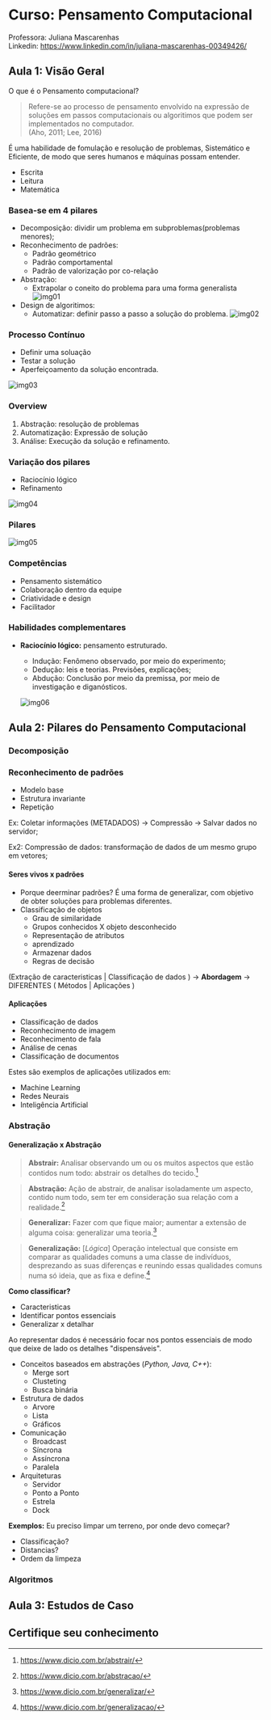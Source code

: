 # Curso: Pensamento Computacional

Professora: Juliana Mascarenhas \
Linkedin: https://www.linkedin.com/in/juliana-mascarenhas-00349426/

## Aula 1: Visão Geral

O que é o Pensamento computacional?

> Refere-se ao processo de pensamento envolvido na expressão de soluções em passos computacionais ou algoritimos que podem ser implementados no computador. \
>(Aho, 2011; Lee, 2016)

É uma habilidade de fomulação e resolução de problemas, Sistemático e Eficiente, de modo que seres humanos e máquinas possam entender.

- Escrita
- Leitura
- Matemática

### Basea-se em 4 pilares
- Decomposição: dividir um problema em subproblemas(problemas menores);
- Reconhecimento de padrões:
  - Padrão geométrico
  - Padrão comportamental
  - Padrão de valorização por co-relação
- Abstração: 
  - Extrapolar o coneito do problema para uma forma generalista
  ![img01](img/DIO_CS_PC_POO.png)
- Design de algoritimos:
  - Automatizar: definir passo a passo a solução do problema.
  ![img02](img/DIO_CS_PC_Design.png)

### Processo Contínuo
  - Definir uma soluação
  - Testar a solução
  - Aperfeiçoamento da solução encontrada.

![img03](img/DIO_CS_PC_Process_Continum.png)

### Overview
1) Abstração: resolução de problemas
2) Automatização: Expressão de solução
3) Análise: Execução da solução e refinamento.

### Variação dos pilares

- Raciocínio lógico
- Refinamento

![img04](img/DIO_CS_PC_visao_pilares.png)

### Pilares

![img05](img/DIO_CS_PC_pilares_aplicacao.png)

### Competências

- Pensamento sistemático
- Colaboração dentro da equipe
- Criatividade e design
- Facilitador


### Habilidades complementares

- **Raciocínio lógico:** pensamento estruturado.
  - Indução: Fenômeno observado, por meio do experimento;
  - Dedução: leis e teorias. Previsões, explicações;
  - Abdução: Conclusão por meio da premissa, por meio de investigação e diganósticos.

  ![img06](img/DIO_CS_PC_racio_logic.png)

## Aula 2: Pilares do Pensamento Computacional

### Decomposição

### Reconhecimento de padrões

- Modelo base
- Estrutura invariante
- Repetição

Ex: Coletar informações (METADADOS) -> Compressão -> Salvar dados no servidor;

Ex2: Compressão de dados: transformação de dados de um mesmo grupo em vetores;

#### Seres vivos x padrões
- Porque deerminar padrões? É uma forma de generalizar, com objetivo de obter soluções para problemas diferentes.
- Classificação de objetos
  - Grau de similaridade
  - Grupos conhecidos X objeto desconhecido
  - Representação de atributos
  - aprendizado
  - Armazenar dados
  - Regras de decisão


(Extração de caracteristicas | Classificação de dados ) -> **Abordagem** -> DIFERENTES ( Métodos | Aplicações )

#### Aplicações
- Classificação de dados
- Reconhecimento de imagem
- Reconhecimento de fala
- Análise de cenas
- Classificação de documentos

Estes são exemplos de aplicações utilizados em:
- Machine Learning
- Redes Neurais
- Inteligência Artificial
### Abstração

#### Generalização x Abstração

> **Abstrair:** Analisar observando um ou os muitos aspectos que estão contidos num todo: abstrair os detalhes do tecido.[^1]

> **Abstração:** Ação de abstrair, de analisar isoladamente um aspecto, contido num todo, sem ter em consideração sua relação com a realidade.[^2]

> **Generalizar:** Fazer com que fique maior; aumentar a extensão de alguma coisa: generalizar uma teoria.[^3]

> **Generalização:** [*Lógica*] Operação intelectual que consiste em comparar as qualidades comuns a uma classe de indivíduos, desprezando as suas diferenças e reunindo essas qualidades comuns numa só ideia, que as fixa e define.[^4]

**Como classificar?**
- Caracteristicas
- Identificar pontos essenciais
- Generalizar x detalhar

Ao representar dados é necessário focar nos pontos essenciais de modo que deixe de lado os detalhes "dispensáveis".

- Conceitos baseados em abstrações (*Python, Java, C++*):
  - Merge sort
  - Clusteting
  - Busca binária
- Estrutura de dados
  - Arvore
  - Lista
  - Gráficos
- Comunicação
  - Broadcast
  - Síncrona
  - Assíncrona
  - Paralela
- Arquiteturas
  - Servidor
  - Ponto a Ponto
  - Estrela
  - Dock

**Exemplos:** 
Eu preciso limpar um terreno, por onde devo começar?
- Classificação?
- Distancias?
- Ordem da limpeza

### Algoritmos

## Aula 3: Estudos de Caso


## Certifique seu conhecimento



[^1]:https://www.dicio.com.br/abstrair/
[^2]:https://www.dicio.com.br/abstracao/
[^3]:https://www.dicio.com.br/generalizar/
[^4]:https://www.dicio.com.br/generalizacao/
[^5]:
[^6]:
[^7]:
